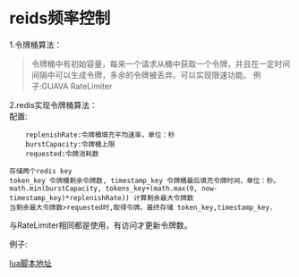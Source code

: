 reids频率控制
==== 
 1.令牌桶算法：
 >令牌桶中有初始容量，每来一个请求从桶中获取一个令牌，并且在一定时间间隔中可以生成令牌，多余的令牌被丢弃。可以实现限速功能。
  例子:GUAVA RateLimiter
 
 2.redis实现令牌桶算法：    
    配置:
        
        replenishRate:令牌桶填充平均速率，单位：秒
        burstCapacity:令牌桶上限
        requested:令牌消耗数
        
    存储两个redis key 
    token_key 令牌桶剩余令牌数, timestamp_key 令牌桶最后填充令牌时间，单位：秒。
    math.min(burstCapacity, tokens_key+(math.max(0, now-timestamp_key)*replenishRate)) 计算剩余最大令牌数
    当剩余最大令牌数>requested时,取得令牌。最终存储 token_key,timestamp_key.
    
   与RateLimiter相同都是使用，有访问才更新令牌数。
   
   例子: 
   
   
   [lua脚本地址](https://github.com/q66217910/My-Humiliated-story/blob/master/redis/redisRateLimiter.lua)
    
    
    
    